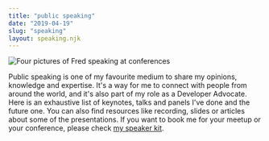 ```yaml
---
title: "public speaking"
date: "2019-04-19"
slug: "speaking"
layout: speaking.njk
---
```


![Four pictures of Fred speaking at conferences](../images/speaking-fred.jpg)

Public speaking is one of my favourite medium to share my opinions, knowledge and expertise. It's a way for me to connect with people from around the world, and it's also part of my role as a Developer Advocate. Here is an exhaustive list of keynotes, talks and panels I've done and the future one. You can also find resources like recording, slides or articles about some of the presentations. If you want to book me for your meetup or your conference, please check [my speaker kit](https://github.com/fharper/speakerkit).
